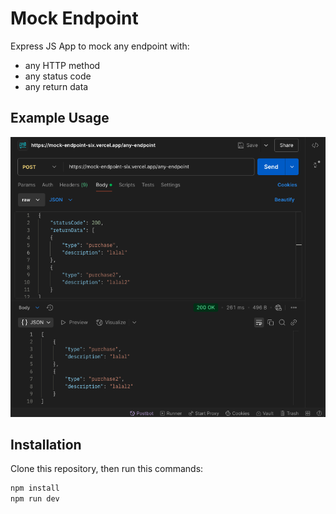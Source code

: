 # Mock Endpoint

Express JS App to mock any endpoint with:

- any HTTP method
- any status code
- any return data

## Example Usage

![example usage](./example.png)

## Installation

Clone this repository, then run this commands:

```bash
npm install
npm run dev
```
